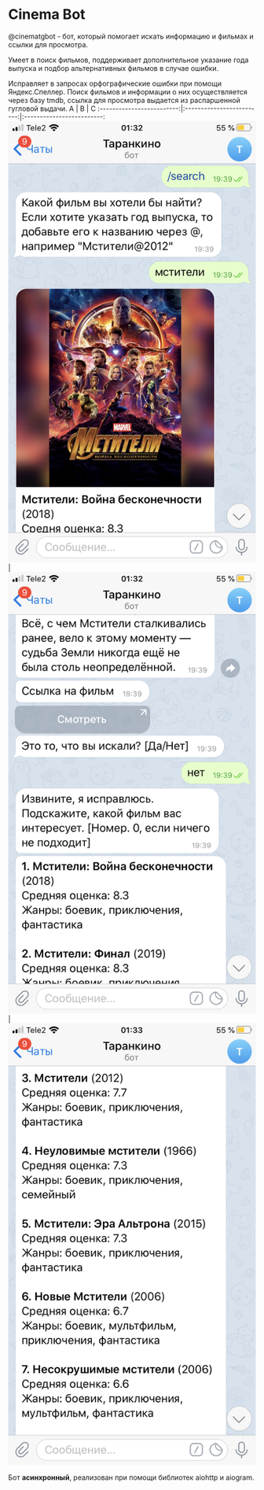 # Cinema Bot

@cinematgbot - бот, который помогает искать информацию и фильмах и ссылки для просмотра.

Умеет в поиск фильмов, поддерживает дополнительное указание года выпуска и подбор альтернативных фильмов в случае ошибки.

Исправляет в запросах орфографические ошибки при помощи Яндекс.Спеллер. Поиск фильмов и информации о них осуществляется
через базу tmdb, ссылка для просмотра выдается из распаршенной гугловой выдачи.
A            |  B | C
:-------------------------:|:-------------------------:|:-------------------------:
![alt](IMG_0042.PNG) | ![alt](IMG_0043.PNG) | ![alt](IMG_0044.PNG)



Бот **асинхронный**, реализован при помощи библиотек aiohttp и aiogram.
